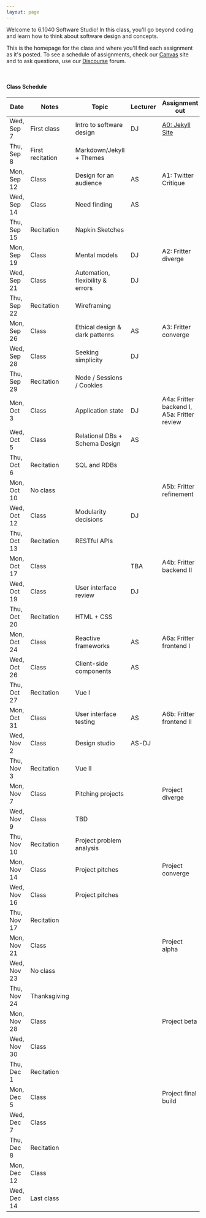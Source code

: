 ```yaml
---
layout: page
---
```


Welcome to 6.1040 Software Studio! In this class, you'll go beyond coding and learn how to think about software design and concepts.

This is the homepage for the class and where you'll find each assignment as it's posted. To see a schedule of assignments, check our [Canvas](https://canvas.mit.edu) site and to ask questions, use our [Discourse](https://61040.csail.mit.edu) forum.

<br/>

#### Class Schedule

| Date        | Notes            | Topic                            | Lecturer | Assignment out                              | Reading group |
| ----------- | ---------------- | -------------------------------- | -------- | ------------------------------------------- | ------------- |
| Wed, Sep 7  | First class      | Intro to software design         | DJ       | [A0: Jekyll Site](/jekyll/update/2022/01/02/assignment-0.html)                             |               |
| Thu, Sep 8  | First recitation | Markdown/Jekyll + Themes         |          |                                             | Ch 1          |
| Mon, Sep 12 | Class            | Design for an audience           | AS       | A1: Twitter Critique                        |               |
| Wed, Sep 14 | Class            | Need finding                     | AS       |                                             |               |
| Thu, Sep 15 | Recitation       | Napkin Sketches                  |          |                                             | Ch 2 & 3      |
| Mon, Sep 19 | Class            | Mental models                    | DJ       | A2: Fritter diverge                         |               |
| Wed, Sep 21 | Class            | Automation, flexibility & errors | DJ       |                                             |               |
| Thu, Sep 22 | Recitation       | Wireframing                      |          |                                             | Ch 4 & 5      |
| Mon, Sep 26 | Class            | Ethical design & dark patterns   | AS       | A3: Fritter converge                        |               |
| Wed, Sep 28 | Class            | Seeking simplicity               | DJ       |                                             |               |
| Thu, Sep 29 | Recitation       | Node / Sessions / Cookies        |          |                                             | Ch 6          |
| Mon, Oct 3  | Class            | Application state                | DJ       | A4a: Fritter backend I, A5a: Fritter review |               |
| Wed, Oct 5  | Class            | Relational DBs + Schema Design   | AS       |                                             |               |
| Thu, Oct 6  | Recitation       | SQL and RDBs                     |          |                                             | Ch 9          |
| Mon, Oct 10 | No class         |                                  |          | A5b: Fritter refinement                     |               |
| Wed, Oct 12 | Class            | Modularity decisions             | DJ       |                                             |               |
| Thu, Oct 13 | Recitation       | RESTful APIs                     |          |                                             | Ch 10         |
| Mon, Oct 17 | Class            |                                  | TBA      | A4b: Fritter backend II                     |               |
| Wed, Oct 19 | Class            | User interface review            | DJ       |                                             |               |
| Thu, Oct 20 | Recitation       | HTML + CSS                       |          |                                             | Ch 11         |
| Mon, Oct 24 | Class            | Reactive frameworks              | AS       | A6a: Fritter frontend I                     |               |
| Wed, Oct 26 | Class            | Client-side components           | AS       |                                             |               |
| Thu, Oct 27 | Recitation       | Vue I                            |          |                                             | Ch 7          |
| Mon, Oct 31 | Class            | User interface testing           | AS       | A6b: Fritter frontend II                    |               |
| Wed, Nov 2  | Class            | Design studio                    | AS-DJ    |                                             |               |
| Thu, Nov 3  | Recitation       | Vue II                           |          |                                             | Ch 8          |
| Mon, Nov 7  | Class            | Pitching projects                |          | Project diverge                             |               |
| Wed, Nov 9  | Class            | TBD                              |          |                                             |               |
| Thu, Nov 10 | Recitation       | Project problem analysis         |          |                                             |               |
| Mon, Nov 14 | Class            | Project pitches                  |          | Project converge                            |               |
| Wed, Nov 16 | Class            | Project pitches                  |          |                                             |               |
| Thu, Nov 17 | Recitation       |                                  |          |                                             |               |
| Mon, Nov 21 | Class            |                                  |          | Project alpha                               |               |
| Wed, Nov 23 | No class         |                                  |          |                                             |               |
| Thu, Nov 24 | Thanksgiving     |                                  |          |                                             |               |
| Mon, Nov 28 | Class            |                                  |          | Project beta                                |               |
| Wed, Nov 30 | Class            |                                  |          |                                             |               |
| Thu, Dec 1  | Recitation       |                                  |          |                                             |               |
| Mon, Dec 5  | Class            |                                  |          | Project final build                         |               |
| Wed, Dec 7  | Class            |                                  |          |                                             |               |
| Thu, Dec 8  | Recitation       |                                  |          |                                             |               |
| Mon, Dec 12 | Class            |                                  |          |                                             |               |
| Wed, Dec 14 | Last class       |                                  |          | 